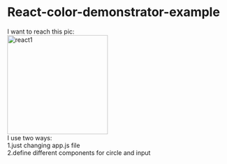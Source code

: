 # React-color-demonstrator-example
I want to reach this pic:<br>
<img width="230" height="227" alt="react1" src="https://github.com/user-attachments/assets/846e13e4-1a7a-4a54-ae04-f9012b5776df" /><br>
I use two ways:<br>
 1.just changing app.js file<br>
 2.define different components for circle and input 

